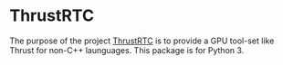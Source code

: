 ThrustRTC
================

The purpose of the project [ThrustRTC](https://github.com/fynv/ThrustRTC) is to provide
a GPU tool-set like Thrust for non-C++ launguages. This package is for Python 3.


